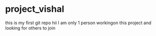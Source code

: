 # project_vishal
this is my first git repo
hii I am only 1 person workingon this project and looking for others to join 
